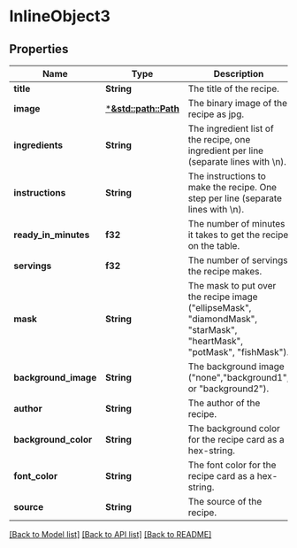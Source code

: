 # InlineObject3

## Properties

Name | Type | Description | Notes
------------ | ------------- | ------------- | -------------
**title** | **String** | The title of the recipe. | 
**image** | [***&std::path::Path**](&std::path::Path.md) | The binary image of the recipe as jpg. | 
**ingredients** | **String** | The ingredient list of the recipe, one ingredient per line (separate lines with \\n). | 
**instructions** | **String** | The instructions to make the recipe. One step per line (separate lines with \\n). | 
**ready_in_minutes** | **f32** | The number of minutes it takes to get the recipe on the table. | 
**servings** | **f32** | The number of servings the recipe makes. | 
**mask** | **String** | The mask to put over the recipe image (\"ellipseMask\", \"diamondMask\", \"starMask\", \"heartMask\", \"potMask\", \"fishMask\"). | 
**background_image** | **String** | The background image (\"none\",\"background1\", or \"background2\"). | 
**author** | **String** | The author of the recipe. | [optional] 
**background_color** | **String** | The background color for the recipe card as a hex-string. | [optional] 
**font_color** | **String** | The font color for the recipe card as a hex-string. | [optional] 
**source** | **String** | The source of the recipe. | [optional] 

[[Back to Model list]](../README.md#documentation-for-models) [[Back to API list]](../README.md#documentation-for-api-endpoints) [[Back to README]](../README.md)


